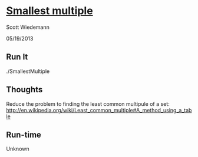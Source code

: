 [Smallest multiple](http://projecteuler.net/problem=5)
====================
Scott Wiedemann

05/19/2013

Run It
------
./SmallestMultiple


Thoughts
--------
Reduce the problem to finding the least common multipule of a set: http://en.wikipedia.org/wiki/Least_common_multiple#A_method_using_a_table


Run-time
--------
Unknown
